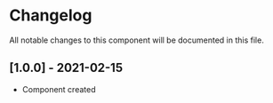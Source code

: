 # Changelog
All notable changes to this component will be documented in this file.

## [1.0.0] - 2021-02-15
- Component created
